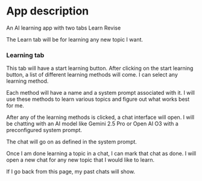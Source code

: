 # App description

An AI learning app with two tabs
Learn
Revise

The Learn tab will be for learning any new topic I want.

### Learning tab
This tab will have a start learning button. After clicking on the start learning button, a list of different learning methods will come. I can select any learning method.

Each method will have a name and a system prompt associated with it. I will use these methods to learn various topics and figure out what works best for me.

After any of the learning methods is clicked, a chat interface will open. I will be chatting with an AI model like Gemini 2.5 Pro or Open AI O3 with a preconfigured system prompt. 

The chat will go on as defined in the system prompt. 

Once I am done learning a topic in a chat, I can mark that chat as done. I will open a new chat for any new topic that I would like to learn.

If I go back from this page, my past chats will show.
